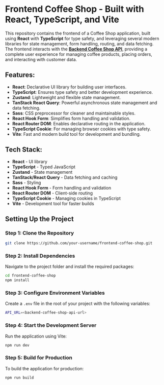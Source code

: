 
# Frontend Coffee Shop - Built with React, TypeScript, and Vite

This repository contains the frontend of a Coffee Shop application, built using **React** with **TypeScript** for type safety, and leveraging several modern libraries for state management, form handling, routing, and data fetching. The frontend interacts with the **[Backend Coffee Shop API](https://github.com/nenertiy/backend-coffee-shop)**, providing a complete user experience for managing coffee products, placing orders, and interacting with customer data.

## Features:
- **React**: Declarative UI library for building user interfaces.
- **TypeScript**: Ensures type safety and better development experience.
- **Zustand**: Lightweight and flexible state management.
- **TanStack React Query**: Powerful asynchronous state management and data fetching.
- **Sass**: CSS preprocessor for cleaner and maintainable styles.
- **React Hook Form**: Simplifies form handling and validation.
- **React Router DOM**: Enables declarative routing in the application.
- **TypeScript Cookie**: For managing browser cookies with type safety.
- **Vite**: Fast and modern build tool for development and bundling.

## Tech Stack:
- **React** - UI library
- **TypeScript** - Typed JavaScript
- **Zustand** - State management
- **TanStack/React Query** - Data fetching and caching
- **Sass** - Styling
- **React Hook Form** - Form handling and validation
- **React Router DOM** - Client-side routing
- **TypeScript Cookie** - Managing cookies in TypeScript
- **Vite** - Development tool for faster builds

## Setting Up the Project

### Step 1: Clone the Repository
```bash
git clone https://github.com/your-username/frontend-coffee-shop.git
```

### Step 2: Install Dependencies
Navigate to the project folder and install the required packages:
```bash
cd frontend-coffee-shop
npm install
```

### Step 3: Configure Environment Variables
Create a `.env` file in the root of your project with the following variables:
```bash
API_URL=<backend-coffee-shop-api-url>
```

### Step 4: Start the Development Server
Run the application using Vite:
```bash
npm run dev
```

### Step 5: Build for Production
To build the application for production:
```bash
npm run build
```

